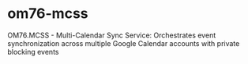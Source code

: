 # om76-mcss
OM76.MCSS - Multi-Calendar Sync Service: Orchestrates event synchronization across multiple Google Calendar accounts with private blocking events
